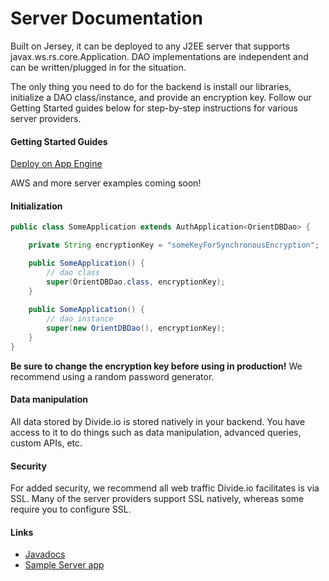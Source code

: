 Server Documentation
====================
Built on Jersey, it can be deployed to any J2EE server that supports javax.ws.rs.core.Application. DAO implementations are independent and can be written/plugged in for the situation.

The only thing you need to do for the backend is install our libraries, initialize a DAO class/instance, and provide an encryption key. Follow our Getting Started guides below for step-by-step instructions for various server providers.

#### Getting Started Guides

[Deploy on App Engine](http://www.divide.io/get_started/app_engine)

AWS and more server examples coming soon!

#### Initialization

```java
public class SomeApplication extends AuthApplication<OrientDBDao> {

    private String encryptionKey = "someKeyForSynchronousEncryption";

    public SomeApplication() {
    	// dao class
        super(OrientDBDao.class, encryptionKey);
    }
    
    public SomeApplication() {
        // dao instance
        super(new OrientDBDao(), encryptionKey);
    }
}
```

**Be sure to change the encryption key before using in production!** We recommend using a random password generator.

#### Data manipulation
All data stored by Divide.io is stored natively in your backend. You have access to it to do things such as data manipulation, advanced queries, custom APIs, etc.

#### Security
For added security, we recommend all web traffic Divide.io facilitates is via SSL. Many of the server providers support SSL natively, whereas some require you to configure SSL.

#### Links
* [Javadocs](http://hiddenstage.github.io/divide-docs/javadocs/)
* [Sample Server app](https://github.com/HiddenStage/divide-server-sample)
